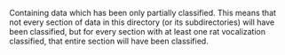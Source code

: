 Containing data which has been only partially classified.   This means that not every section of data in this directory (or its subdirectories) will have been classified, but for every section with at least one rat vocalization classified, that entire section will have been classified.